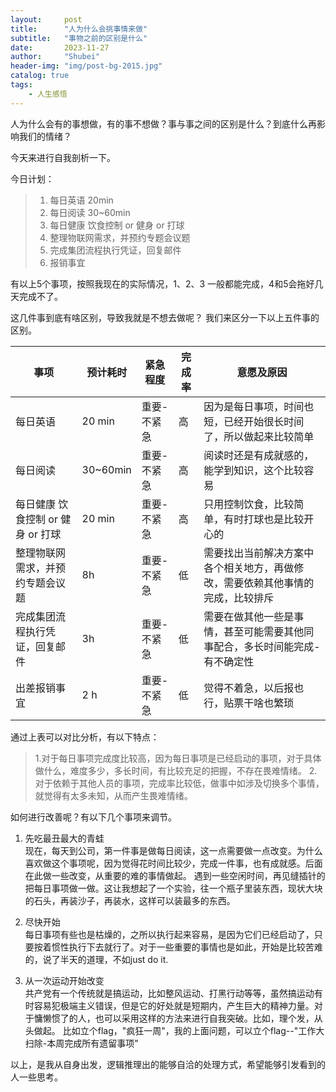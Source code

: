 ```yaml
---  
layout:     post  
title:      "人为什么会挑事情来做"  
subtitle:   "事物之前的区别是什么"  
date:       2023-11-27  
author:     "Shubei"  
header-img: "img/post-bg-2015.jpg"  
catalog: true  
tags:  
    - 人生感悟  
---  
```

人为什么会有的事想做，有的事不想做？事与事之间的区别是什么？到底什么再影响我们的情绪？

今天来进行自我剖析一下。

今日计划：

>1. 每日英语 20min
>2. 每日阅读 30~60min
>3. 每日健康 饮食控制 or 健身 or 打球
>4. 整理物联网需求，并预约专题会议题
>5. 完成集团流程执行凭证，回复邮件
>6. 报销事宜

有以上5个事项，按照我现在的实际情况，1、2、3 一般都能完成，4和5会拖好几天完成不了。

这几件事到底有啥区别，导致我就是不想去做呢？ 我们来区分一下以上五件事的区别。


| 事项 | 预计耗时 | 紧急程度 | 完成率 | 意愿及原因 |
| --- | --- | --- | --- |--- |
|  每日英语 | 20 min | 重要-不紧急 | 高 | 因为是每日事项，时间也短，已经开始很长时间了，所以做起来比较简单 |
|  每日阅读 | 30~60min | 重要-不紧急 |  高 | 阅读时还是有成就感的，能学到知识，这个比较容易 |
|  每日健康 饮食控制 or 健身 or 打球 | 20 min | 重要-不紧急 |  高 | 只用控制饮食，比较简单，有时打球也是比较开心的 |
|  整理物联网需求，并预约专题会议题 | 8h | 重要-不紧急 |  低 | 需要找出当前解决方案中各个相关地方，再做修改，需要依赖其他事情的完成，比较排斥 |
|  完成集团流程执行凭证，回复邮件 | 3h | 重要-不紧急 |  低 | 需要在做其他一些是事情，甚至可能需要其他同事配合，多长时间能完成-有不确定性 |
|  出差报销事宜 | 2 h | 重要-不紧急 |  低 | 觉得不着急，以后报也行，贴票干啥也繁琐 |

通过上表可以对比分析，有以下特点：
> 1.对于每日事项完成度比较高，因为每日事项是已经启动的事项，对于具体做什么，难度多少，多长时间，有比较充足的把握，不存在畏难情绪。
> 2.对于依赖于其他人员的事项，完成率比较低，做事中如涉及切换多个事情，就觉得有太多未知，从而产生畏难情绪。

如何进行改善呢？有以下几个事项来调节。

1. 先吃最丑最大的青蛙  
  现在，每天到公司，第一件事是做每日阅读，这一点需要做一点改变。为什么喜欢做这个事项呢，因为觉得花时间比较少，完成一件事，也有成就感。后面在此做一些改变，从重要的难的事情做起。
  遇到一些空闲时间，再见缝插针的把每日事项做一做。这让我想起了一个实验，往一个瓶子里装东西，现状大块的石头，再装沙子，再装水，这样可以装最多的东西。

2. 尽快开始  
  每日事项有些也是枯燥的，之所以执行起来容易，是因为它们已经启动了，只要按着惯性执行下去就行了。对于一些重要的事情也是如此，开始是比较苦难的，说了半天的道理，不如just do it.
  
3. 从一次运动开始改变  
  共产党有一个传统就是搞运动，比如整风运动、打黑行动等等，虽然搞运动有时容易犯极端主义错误，但是它的好处就是短期内，产生巨大的精神力量。对于慵懒惯了的人，也可以采用这样的方法来进行自我突破。比如，理个发，从头做起。
  比如立个flag，"疯狂一周"，我的上面问题，可以立个flag--"工作大扫除-本周完成所有遗留事项"
  
以上，是我从自身出发，逻辑推理出的能够自洽的处理方式，希望能够引发看到的人一些思考。  
